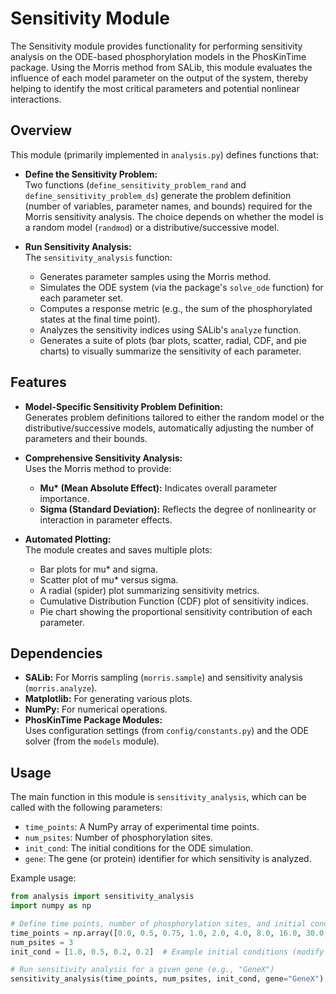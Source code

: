 # Sensitivity Module

The Sensitivity module provides functionality for performing sensitivity analysis on the ODE-based phosphorylation models in the PhosKinTime package. Using the Morris method from SALib, this module evaluates the influence of each model parameter on the output of the system, thereby helping to identify the most critical parameters and potential nonlinear interactions.

## Overview

This module (primarily implemented in `analysis.py`) defines functions that:
- **Define the Sensitivity Problem:**  
  Two functions (`define_sensitivity_problem_rand` and `define_sensitivity_problem_ds`) generate the problem definition (number of variables, parameter names, and bounds) required for the Morris sensitivity analysis. The choice depends on whether the model is a random model (`randmod`) or a distributive/successive model.
  
- **Run Sensitivity Analysis:**  
  The `sensitivity_analysis` function:
  - Generates parameter samples using the Morris method.
  - Simulates the ODE system (via the package's `solve_ode` function) for each parameter set.
  - Computes a response metric (e.g., the sum of the phosphorylated states at the final time point).
  - Analyzes the sensitivity indices using SALib's `analyze` function.
  - Generates a suite of plots (bar plots, scatter, radial, CDF, and pie charts) to visually summarize the sensitivity of each parameter.

## Features

- **Model-Specific Sensitivity Problem Definition:**  
  Generates problem definitions tailored to either the random model or the distributive/successive models, automatically adjusting the number of parameters and their bounds.

- **Comprehensive Sensitivity Analysis:**  
  Uses the Morris method to provide:
  - **Mu\* (Mean Absolute Effect):** Indicates overall parameter importance.
  - **Sigma (Standard Deviation):** Reflects the degree of nonlinearity or interaction in parameter effects.

- **Automated Plotting:**  
  The module creates and saves multiple plots:
  - Bar plots for mu\* and sigma.
  - Scatter plot of mu\* versus sigma.
  - A radial (spider) plot summarizing sensitivity metrics.
  - Cumulative Distribution Function (CDF) plot of sensitivity indices.
  - Pie chart showing the proportional sensitivity contribution of each parameter.

## Dependencies

- **SALib:** For Morris sampling (`morris.sample`) and sensitivity analysis (`morris.analyze`).
- **Matplotlib:** For generating various plots.
- **NumPy:** For numerical operations.
- **PhosKinTime Package Modules:**  
  Uses configuration settings (from `config/constants.py`) and the ODE solver (from the `models` module).

## Usage

The main function in this module is `sensitivity_analysis`, which can be called with the following parameters:

- `time_points`: A NumPy array of experimental time points.
- `num_psites`: Number of phosphorylation sites.
- `init_cond`: The initial conditions for the ODE simulation.
- `gene`: The gene (or protein) identifier for which sensitivity is analyzed.

Example usage:

```python
from analysis import sensitivity_analysis
import numpy as np

# Define time points, number of phosphorylation sites, and initial conditions.
time_points = np.array([0.0, 0.5, 0.75, 1.0, 2.0, 4.0, 8.0, 16.0, 30.0, 60.0, 120.0, 240.0, 480.0, 960.0])
num_psites = 3
init_cond = [1.0, 0.5, 0.2, 0.2]  # Example initial conditions (modify as needed)

# Run sensitivity analysis for a given gene (e.g., "GeneX")
sensitivity_analysis(time_points, num_psites, init_cond, gene="GeneX")
